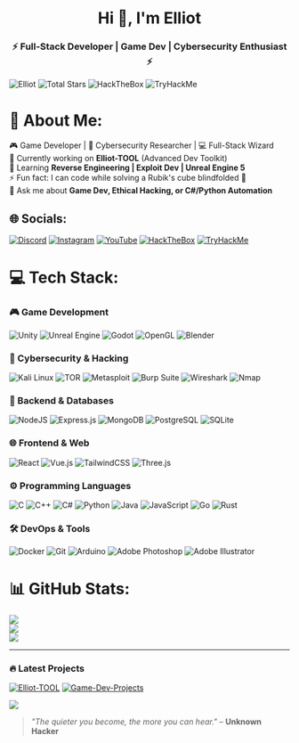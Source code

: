 <h1 align="center">Hi 👋, I'm Elliot</h1>
<h3 align="center">⚡ Full-Stack Developer | Game Dev | Cybersecurity Enthusiast ⚡</h3>

<p align="left"> 
  <img src="https://komarev.com/ghpvc/?username=Elliot&label=Profile%20views&color=0e75b6&style=flat" alt="Elliot" /> 
  <img src="https://img.shields.io/badge/dynamic/json?label=Total%20Stars&query=%24.stars&url=https%3A%2F%2Fapi.github-star-counter.workers.dev%2Fuser%2FElliot" alt="Total Stars">
  <img src="https://img.shields.io/badge/HackTheBox-9FEF00?style=flat&logo=Hack%20The%20Box&logoColor=black" alt="HackTheBox">
  <img src="https://img.shields.io/badge/TryHackMe-212C42?style=flat&logo=TryHackMe&logoColor=white" alt="TryHackMe">
</p>

# 💫 About Me:
🎮 Game Developer | 🔐 Cybersecurity Researcher | 💻 Full-Stack Wizard<br>
🔭 Currently working on **Elliot-TOOL** (Advanced Dev Toolkit)<br>
🌱 Learning **Reverse Engineering | Exploit Dev | Unreal Engine 5**<br>
⚡ Fun fact: I can code while solving a Rubik's cube blindfolded 🎲<br>
💬 Ask me about **Game Dev, Ethical Hacking, or C#/Python Automation**

## 🌐 Socials:
[![Discord](https://img.shields.io/badge/Discord-%237289DA.svg?logo=discord&logoColor=white)](https://discord.gg/shabgded) 
[![Instagram](https://img.shields.io/badge/Instagram-%23E4405F.svg?logo=Instagram&logoColor=white)](https://instagram.com/mohhev.10) 
[![YouTube](https://img.shields.io/badge/YouTube-%23FF0000.svg?logo=YouTube&logoColor=white)](https://youtube.com/@fr3onty)
[![HackTheBox](https://img.shields.io/badge/HackTheBox-9FEF00?logo=Hack%20The%20Box&logoColor=black)](https://app.hackthebox.com/profile/YOUR_ID)
[![TryHackMe](https://img.shields.io/badge/TryHackMe-212C42?logo=TryHackMe&logoColor=white)](https://tryhackme.com/p/YOUR_USERNAME)

# 💻 Tech Stack:
### 🎮 Game Development
![Unity](https://img.shields.io/badge/unity-%23000000.svg?style=for-the-badge&logo=unity&logoColor=white)
![Unreal Engine](https://img.shields.io/badge/unrealengine-%23313131.svg?style=for-the-badge&logo=unrealengine&logoColor=white)
![Godot](https://img.shields.io/badge/GODOT-%23FFFFFF.svg?style=for-the-badge&logo=godot-engine)
![OpenGL](https://img.shields.io/badge/OpenGL-%23FFFFFF.svg?style=for-the-badge&logo=opengl)
![Blender](https://img.shields.io/badge/blender-%23F5792A.svg?style=for-the-badge&logo=blender&logoColor=white)

### 🔐 Cybersecurity & Hacking
![Kali Linux](https://img.shields.io/badge/Kali_Linux-557C94?style=for-the-badge&logo=kali-linux&logoColor=white)
![TOR](https://img.shields.io/badge/Tor-7D4698?style=for-the-badge&logo=Tor-Browser&logoColor=white)
![Metasploit](https://img.shields.io/badge/Metasploit-FF0000?style=for-the-badge&logo=Metasploit&logoColor=white)
![Burp Suite](https://img.shields.io/badge/Burp_Suite-FF6633?style=for-the-badge&logo=Burp-Suite&logoColor=white)
![Wireshark](https://img.shields.io/badge/Wireshark-1679A7?style=for-the-badge&logo=Wireshark&logoColor=white)
![Nmap](https://img.shields.io/badge/Nmap-FF6600?style=for-the-badge&logo=Nmap&logoColor=white)

### 💾 Backend & Databases
![NodeJS](https://img.shields.io/badge/node.js-6DA55F?style=for-the-badge&logo=node.js&logoColor=white)
![Express.js](https://img.shields.io/badge/express.js-%23404d59.svg?style=for-the-badge&logo=express&logoColor=%2361DAFB)
![MongoDB](https://img.shields.io/badge/MongoDB-%234ea94b.svg?style=for-the-badge&logo=mongodb&logoColor=white)
![PostgreSQL](https://img.shields.io/badge/PostgreSQL-316192?style=for-the-badge&logo=postgresql&logoColor=white)
![SQLite](https://img.shields.io/badge/SQLite-07405E?style=for-the-badge&logo=sqlite&logoColor=white)

### 🌐 Frontend & Web
![React](https://img.shields.io/badge/react-%2320232a.svg?style=for-the-badge&logo=react&logoColor=%2361DAFB)
![Vue.js](https://img.shields.io/badge/vuejs-%2335495e.svg?style=for-the-badge&logo=vuedotjs&logoColor=%234FC08D)
![TailwindCSS](https://img.shields.io/badge/tailwindcss-%2338B2AC.svg?style=for-the-badge&logo=tailwind-css&logoColor=white)
![Three.js](https://img.shields.io/badge/threejs-black?style=for-the-badge&logo=three.js&logoColor=white)

### ⚙️ Programming Languages
![C](https://img.shields.io/badge/c-%2300599C.svg?style=for-the-badge&logo=c&logoColor=white)
![C++](https://img.shields.io/badge/c++-%2300599C.svg?style=for-the-badge&logo=c%2B%2B&logoColor=white)
![C#](https://img.shields.io/badge/c%23-%23239120.svg?style=for-the-badge&logo=csharp&logoColor=white)
![Python](https://img.shields.io/badge/python-3670A0?style=for-the-badge&logo=python&logoColor=ffdd54)
![Java](https://img.shields.io/badge/java-%23ED8B00.svg?style=for-the-badge&logo=openjdk&logoColor=white)
![JavaScript](https://img.shields.io/badge/javascript-%23323330.svg?style=for-the-badge&logo=javascript&logoColor=%23F7DF1E)
![Go](https://img.shields.io/badge/go-%2300ADD8.svg?style=for-the-badge&logo=go&logoColor=white)
![Rust](https://img.shields.io/badge/rust-%23000000.svg?style=for-the-badge&logo=rust&logoColor=white)

### 🛠️ DevOps & Tools
![Docker](https://img.shields.io/badge/docker-%230db7ed.svg?style=for-the-badge&logo=docker&logoColor=white)
![Git](https://img.shields.io/badge/git-%23F05033.svg?style=for-the-badge&logo=git&logoColor=white)
![Arduino](https://img.shields.io/badge/-Arduino-00979D?style=for-the-badge&logo=Arduino&logoColor=white)
![Adobe Photoshop](https://img.shields.io/badge/adobe%20photoshop-%2331A8FF.svg?style=for-the-badge&logo=adobe%20photoshop&logoColor=white)
![Adobe Illustrator](https://img.shields.io/badge/adobe%20illustrator-%23FF9A00.svg?style=for-the-badge&logo=adobe%20illustrator&logoColor=white)

# 📊 GitHub Stats:
![](https://github-readme-stats.vercel.app/api?username=Elliot&theme=dark&hide_border=false&include_all_commits=false&count_private=false)<br/>
![](https://github-readme-streak-stats.herokuapp.com/?user=Elliot&theme=dark&hide_border=false)<br/>
![](https://github-readme-stats.vercel.app/api/top-langs/?username=Elliot&theme=dark&hide_border=false&include_all_commits=false&count_private=false&layout=compact)

---
### 🔥 Latest Projects
[![Elliot-TOOL](https://github-readme-stats.vercel.app/api/pin/?username=Elliot&repo=Elliot-TOOL&theme=dark)](https://github.com/Elliot/Elliot-TOOL)
[![Game-Dev-Projects](https://github-readme-stats.vercel.app/api/pin/?username=Elliot&repo=Game-Dev-Projects&theme=dark)](https://github.com/Elliot/Game-Dev-Projects)

[![](https://visitcount.itsvg.in/api?id=Elliot&icon=9&color=10)](https://visitcount.itsvg.in)

> *"The quieter you become, the more you can hear."* – **Unknown Hacker**
